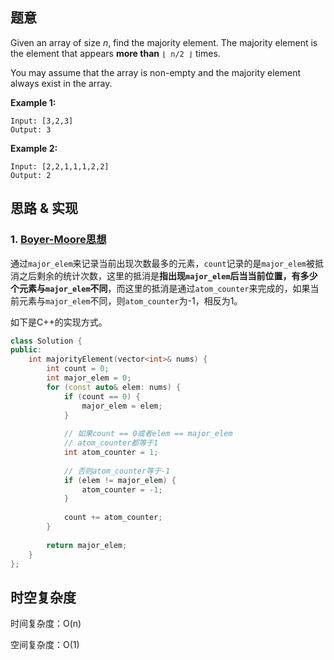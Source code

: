 ## 题意

Given an array of size *n*, find the majority element. The majority element is the element that appears **more than** `⌊ n/2 ⌋` times.

You may assume that the array is non-empty and the majority element always exist in the array.

**Example 1:**

```
Input: [3,2,3]
Output: 3
```

**Example 2:**

```
Input: [2,2,1,1,1,2,2]
Output: 2
```

## 思路 & 实现

### 1. [Boyer-Moore思想](https://www.cnblogs.com/gaochundong/p/boyer_moore_string_matching_algorithm.html)

通过`major_elem`来记录当前出现次数最多的元素，`count`记录的是`major_elem`被抵消之后剩余的统计次数，这里的抵消是**指出现`major_elem`后当当前位置，有多少个元素与`major_elem`不同**，而这里的抵消是通过`atom_counter`来完成的，如果当前元素与`major_elem`不同，则`atom_counter`为-1，相反为1。

如下是C++的实现方式。

```C++
class Solution {
public:
    int majorityElement(vector<int>& nums) {
        int count = 0;
        int major_elem = 0;
        for (const auto& elem: nums) {
            if (count == 0) {
                major_elem = elem;
            }
            
            // 如果count == 0或者elem == major_elem
            // atom_counter都等于1
            int atom_counter = 1;
            
            // 否则atom_counter等于-1
            if (elem != major_elem) {
                atom_counter = -1;
            }
            
            count += atom_counter;
        }
        
        return major_elem;
    }
};
```

## 时空复杂度

时间复杂度：O(n)

空间复杂度：O(1)